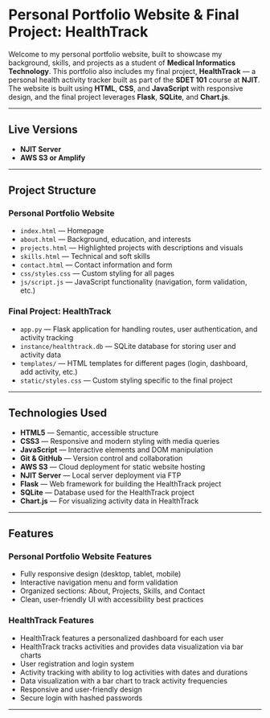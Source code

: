 # Personal Portfolio Website & Final Project: HealthTrack

Welcome to my personal portfolio website, built to showcase my background, skills, and projects as a student of **Medical Informatics Technology**. This portfolio also includes my final project, **HealthTrack** — a personal health activity tracker built as part of the **SDET 101** course at **NJIT**. The website is built using **HTML**, **CSS**, and **JavaScript** with responsive design, and the final project leverages **Flask**, **SQLite**, and **Chart.js**.

---

## Live Versions

- **NJIT Server**
- **AWS S3 or Amplify**

---

## Project Structure

### **Personal Portfolio Website**

- `index.html` — Homepage
- `about.html` — Background, education, and interests
- `projects.html` — Highlighted projects with descriptions and visuals
- `skills.html` — Technical and soft skills
- `contact.html` — Contact information and form
- `css/styles.css` — Custom styling for all pages
- `js/script.js` — JavaScript functionality (navigation, form validation, etc.)

### **Final Project: HealthTrack**

- `app.py` — Flask application for handling routes, user authentication, and activity tracking
- `instance/healthtrack.db` — SQLite database for storing user and activity data
- `templates/` — HTML templates for different pages (login, dashboard, add activity, etc.)
- `static/styles.css` — Custom styling specific to the final project

---

## Technologies Used

- **HTML5** — Semantic, accessible structure
- **CSS3** — Responsive and modern styling with media queries
- **JavaScript** — Interactive elements and DOM manipulation
- **Git & GitHub** — Version control and collaboration
- **AWS S3** — Cloud deployment for static website hosting
- **NJIT Server** — Local server deployment via FTP
- **Flask** — Web framework for building the HealthTrack project
- **SQLite** — Database used for the HealthTrack project
- **Chart.js** — For visualizing activity data in HealthTrack

---

## Features

### **Personal Portfolio Website Features**

- Fully responsive design (desktop, tablet, mobile)
- Interactive navigation menu and form validation
- Organized sections: About, Projects, Skills, and Contact
- Clean, user-friendly UI with accessibility best practices

### **HealthTrack Features**

- HealthTrack features a personalized dashboard for each user
- HealthTrack tracks activities and provides data visualization via bar charts
- User registration and login system
- Activity tracking with ability to log activities with dates and durations
- Data visualization with a bar chart to track activity frequencies
- Responsive and user-friendly design
- Secure login with hashed passwords

---

